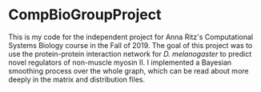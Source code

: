 # CompBioGroupProject
This is my code for the independent project for Anna Ritz's Computational Systems Biology course in the Fall of 2019. The goal of this project was to use the protein-protein interaction network for *D. melanogaster* to predict novel regulators of non-muscle myosin II. I implemented a Bayesian smoothing process over the whole graph, which can be read about more deeply in the matrix and distribution files. 
